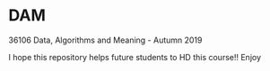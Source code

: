 # DAM
36106 Data, Algorithms and Meaning - Autumn 2019

I hope this repository helps future students to HD this course!!
Enjoy

